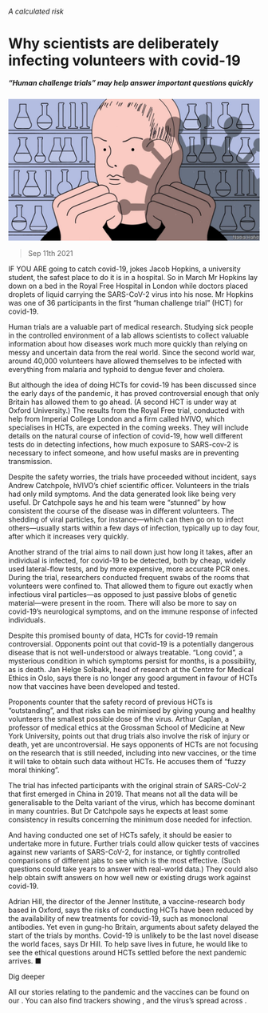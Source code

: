 ###### A calculated risk

# Why scientists are deliberately infecting volunteers with covid-19 

##### “Human challenge trials” may help answer important questions quickly 

![image](images/20210911_STD002_0.jpg) 

> Sep 11th 2021 

IF YOU ARE going to catch covid-19, jokes Jacob Hopkins, a university student, the safest place to do it is in a hospital. So in March Mr Hopkins lay down on a bed in the Royal Free Hospital in London while doctors placed droplets of liquid carrying the SARS-CoV-2 virus into his nose. Mr Hopkins was one of 36 participants in the first “human challenge trial” (HCT) for covid-19.

Human trials are a valuable part of medical research. Studying sick people in the controlled environment of a lab allows scientists to collect valuable information about how diseases work much more quickly than relying on messy and uncertain data from the real world. Since the second world war, around 40,000 volunteers have allowed themselves to be infected with everything from malaria and typhoid to dengue fever and cholera.


But although the idea of doing HCTs for covid-19 has been discussed since the early days of the pandemic, it has proved controversial enough that only Britain has allowed them to go ahead. (A second HCT is under way at Oxford University.) The results from the Royal Free trial, conducted with help from Imperial College London and a firm called hVIVO, which specialises in HCTs, are expected in the coming weeks. They will include details on the natural course of infection of covid-19, how well different tests do in detecting infections, how much exposure to SARS-cov-2 is necessary to infect someone, and how useful masks are in preventing transmission.

Despite the safety worries, the trials have proceeded without incident, says Andrew Catchpole, hVIVO’s chief scientific officer. Volunteers in the trials had only mild symptoms. And the data generated look like being very useful. Dr Catchpole says he and his team were “stunned” by how consistent the course of the disease was in different volunteers. The shedding of viral particles, for instance—which can then go on to infect others—usually starts within a few days of infection, typically up to day four, after which it increases very quickly.

Another strand of the trial aims to nail down just how long it takes, after an individual is infected, for covid-19 to be detected, both by cheap, widely used lateral-flow tests, and by more expensive, more accurate PCR ones. During the trial, researchers conducted frequent swabs of the rooms that volunteers were confined to. That allowed them to figure out exactly when infectious viral particles—as opposed to just passive blobs of genetic material—were present in the room. There will also be more to say on covid-19’s neurological symptoms, and on the immune response of infected individuals.

Despite this promised bounty of data, HCTs for covid-19 remain controversial. Opponents point out that covid-19 is a potentially dangerous disease that is not well-understood or always treatable. “Long covid”, a mysterious condition in which symptoms persist for months, is a possibility, as is death. Jan Helge Solbakk, head of research at the Centre for Medical Ethics in Oslo, says there is no longer any good argument in favour of HCTs now that vaccines have been developed and tested.

Proponents counter that the safety record of previous HCTs is “outstanding”, and that risks can be minimised by giving young and healthy volunteers the smallest possible dose of the virus. Arthur Caplan, a professor of medical ethics at the Grossman School of Medicine at New York University, points out that drug trials also involve the risk of injury or death, yet are uncontroversial. He says opponents of HCTs are not focusing on the research that is still needed, including into new vaccines, or the time it will take to obtain such data without HCTs. He accuses them of “fuzzy moral thinking”.

The trial has infected participants with the original strain of SARS-CoV-2 that first emerged in China in 2019. That means not all the data will be generalisable to the Delta variant of the virus, which has become dominant in many countries. But Dr Catchpole says he expects at least some consistency in results concerning the minimum dose needed for infection.

And having conducted one set of HCTs safely, it should be easier to undertake more in future. Further trials could allow quicker tests of vaccines against new variants of SARS-CoV-2, for instance, or tightly controlled comparisons of different jabs to see which is the most effective. (Such questions could take years to answer with real-world data.) They could also help obtain swift answers on how well new or existing drugs work against covid-19.

Adrian Hill, the director of the Jenner Institute, a vaccine-research body based in Oxford, says the risks of conducting HCTs have been reduced by the availability of new treatments for covid-19, such as monoclonal antibodies. Yet even in gung-ho Britain, arguments about safety delayed the start of the trials by months. Covid-19 is unlikely to be the last novel disease the world faces, says Dr Hill. To help save lives in future, he would like to see the ethical questions around HCTs settled before the next pandemic arrives. ■

Dig deeper

All our stories relating to the pandemic and the vaccines can be found on our . You can also find trackers showing ,  and the virus’s spread across .

